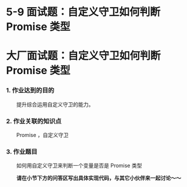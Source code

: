 # 5-9 面试题：自定义守卫如何判断 Promise 类型

# 大厂面试题：自定义守卫如何判断 Promise 类型

### 1. 作业达到的目的

　　提升综合运用自定义守卫的能力。

### 2. 作业关联的知识点

　　Promise ，自定义守卫

### 3. 作业题目

　　如何用自定义守卫来判断一个变量是否是 Promise 类型

　　**请在小节下方的问答区写出具体实现代码，与其它小伙伴来一起讨论～～**

　　
